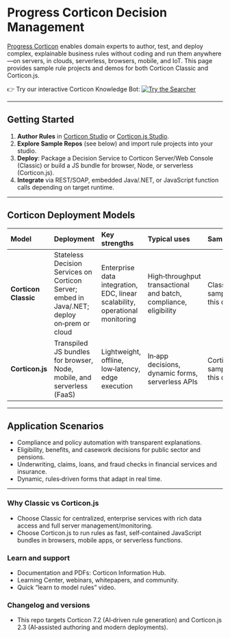 # Progress Corticon Decision Management

[Progress Corticon](https://www.progress.com/corticon) enables domain experts to author, test, and deploy complex, explainable business rules without coding and run them anywhere—on servers, in clouds, serverless, browsers, mobile, and IoT. This page provides sample rule projects and demos for both Corticon Classic and Corticon.js.

👉 Try our interactive Corticon Knowledge Bot:
[![Try the Searcher](https://img.shields.io/badge/Corticon_Knowledge_Bot-Chat_now-success?style=for-the-badge\&logo=progress)](https://corticon.github.io/searcher/)

---

## Getting Started

1. **Author Rules** in [Corticon Studio](https://docs.progress.com/bundle/corticon-quick-reference/page/A-guide-to-Progress-Corticon-Studio.html) or [Corticon.js Studio](https://docs.progress.com/bundle/corticon-js-quick-reference/page/A-guide-to-Progress-Corticon.js-Studio.html).
2. **Explore Sample Repos** (see below) and import rule projects into your studio.
3. **Deploy**: Package a Decision Service to Corticon Server/Web Console (Classic) or build a JS bundle for browser, Node, or serverless (Corticon.js).
4. **Integrate**  via REST/SOAP, embedded Java/.NET, or JavaScript function calls depending on target runtime.

---

## Corticon Deployment Models


| Model | Deployment | Key strengths | Typical uses | Samples |
| :--- | :--- | :--- | :--- | :--- |
| **Corticon Classic** | Stateless Decision Services on Corticon Server; embed in Java/.NET; deploy on‑prem or cloud | Enterprise data integration, EDC, linear scalability, operational monitoring | High‑throughput transactional and batch, compliance, eligibility | Classic samples in this org |
| **Corticon.js** | Transpiled JS bundles for browser, Node, mobile, and serverless (FaaS) | Lightweight, offline, low‑latency, edge execution | In‑app decisions, dynamic forms, serverless APIs | Corticon.js samples in this org |

---

## Application Scenarios

- Compliance and policy automation with transparent explanations.
- Eligibility, benefits, and casework decisions for public sector and pensions.
- Underwriting, claims, loans, and fraud checks in financial services and insurance.
- Dynamic, rules‑driven forms that adapt in real time.
---

### Why Classic vs Corticon.js
- Choose Classic for centralized, enterprise services with rich data access and full server management/monitoring.
- Choose Corticon.js to run rules as fast, self‑contained JavaScript bundles in browsers, mobile apps, or serverless functions.

### Learn and support
- Documentation and PDFs: Corticon Information Hub.
- Learning Center, webinars, whitepapers, and community.
- Quick “learn to model rules” video.

### Changelog and versions
- This repo targets Corticon 7.2 (AI‑driven rule generation) and Corticon.js 2.3 (AI‑assisted authoring and modern deployments).


